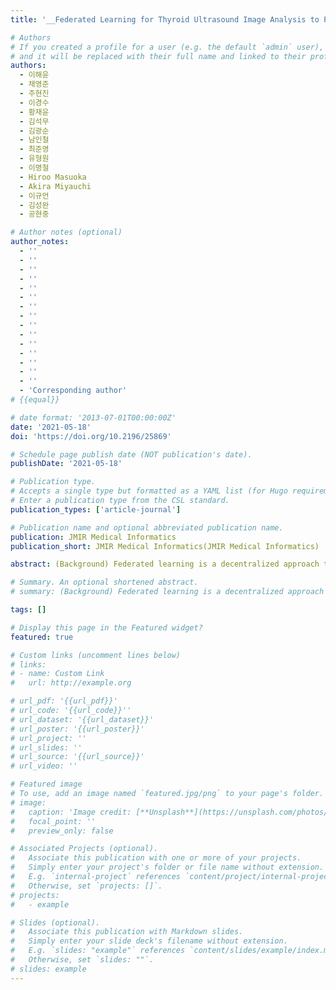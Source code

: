 ```yaml
---
title: '__Federated Learning for Thyroid Ultrasound Image Analysis to Protect Personal Information: Validation Study in Real Healthcare Environment__'

# Authors
# If you created a profile for a user (e.g. the default `admin` user), write the username (folder name) here
# and it will be replaced with their full name and linked to their profile.
authors:
  - 이해윤
  - 채영준
  - 주현진
  - 이경수
  - 황재윤
  - 김석무
  - 김광순
  - 남인철
  - 최준영
  - 유형원
  - 이명철
  - Hiroo Masuoka
  - Akira Miyauchi
  - 이규언
  - 김성완
  - 공현중

# Author notes (optional)
author_notes:
  - ''
  - ''
  - ''
  - ''
  - ''
  - ''
  - ''
  - ''
  - ''
  - ''
  - ''
  - ''
  - ''
  - ''
  - ''
  - 'Corresponding author'
# {{equal}}

# date format: '2013-07-01T00:00:00Z'
date: '2021-05-18'
doi: 'https://doi.org/10.2196/25869'

# Schedule page publish date (NOT publication's date).
publishDate: '2021-05-18'

# Publication type.
# Accepts a single type but formatted as a YAML list (for Hugo requirements).
# Enter a publication type from the CSL standard.
publication_types: ['article-journal']

# Publication name and optional abbreviated publication name.
publication: JMIR Medical Informatics
publication_short: JMIR Medical Informatics(JMIR Medical Informatics)  [__SCI(E) IF=3.23, 56.45% (Q3)__]

abstract: (Background) Federated learning is a decentralized approach to machine learning; it is a training strategy that overcomes medical data privacy regulations and generalizes deep learning algorithms. Federated learning mitigates many systemic privacy risks by sharing only the model and parameters for training, without the need to export existing medical data sets. In this study, we performed ultrasound image analysis using federated learning to predict whether thyroid nodules were benign or malignant. (Objective) The goal of this study was to evaluate whether the performance of federated learning was comparable with that of conventional deep learning. (Methods) A total of 8457 (5375 malignant, 3082 benign) ultrasound images were collected from 6 institutions and used for federated learning and conventional deep learning. Five deep learning networks (VGG19, ResNet50, ResNext50, SE-ResNet50, and SE-ResNext50) were used. Using stratified random sampling, we selected 20% (1075 malignant, 616 benign) of the total images for internal validation. For external validation, we used 100 ultrasound images (50 malignant, 50 benign) from another institution.

# Summary. An optional shortened abstract.
# summary: (Background) Federated learning is a decentralized approach to machine learning; it is a training strategy that overcomes medical data privacy regulations and generalizes deep learning algorithms. Federated learning mitigates many systemic privacy risks by sharing only the model and parameters for training, without the need to export existing medical data sets. In this study, we performed ultrasound image analysis using federated learning to predict whether thyroid nodules were benign or malignant. (Objective) The goal of this study was to evaluate whether the performance of federated learning was comparable with that of conventional deep learning. (Methods) A total of 8457 (5375 malignant, 3082 benign) ultrasound images were collected from 6 institutions and used for federated learning and conventional deep learning. Five deep learning networks (VGG19, ResNet50, ResNext50, SE-ResNet50, and SE-ResNext50) were used. Using stratified random sampling, we selected 20% (1075 malignant, 616 benign) of the total images for internal validation. For external validation, we used 100 ultrasound images (50 malignant, 50 benign) from another institution.

tags: []

# Display this page in the Featured widget?
featured: true

# Custom links (uncomment lines below)
# links:
# - name: Custom Link
#   url: http://example.org

# url_pdf: '{{url_pdf}}'
# url_code: '{{url_code}}''
# url_dataset: '{{url_dataset}}'
# url_poster: '{{url_poster}}'
# url_project: ''
# url_slides: ''
# url_source: '{{url_source}}'
# url_video: ''

# Featured image
# To use, add an image named `featured.jpg/png` to your page's folder.
# image:
#   caption: 'Image credit: [**Unsplash**](https://unsplash.com/photos/pLCdAaMFLTE)'
#   focal_point: ''
#   preview_only: false

# Associated Projects (optional).
#   Associate this publication with one or more of your projects.
#   Simply enter your project's folder or file name without extension.
#   E.g. `internal-project` references `content/project/internal-project/index.md`.
#   Otherwise, set `projects: []`.
# projects:
#   - example

# Slides (optional).
#   Associate this publication with Markdown slides.
#   Simply enter your slide deck's filename without extension.
#   E.g. `slides: "example"` references `content/slides/example/index.md`.
#   Otherwise, set `slides: ""`.
# slides: example
---
```


